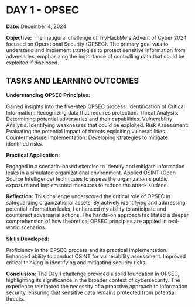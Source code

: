 # **DAY 1 - OPSEC**

**Date:** December 4, 2024

**Objective:** The inaugural challenge of TryHackMe's Advent of Cyber 2024 focused on Operational Security (OPSEC). The primary goal was to understand and implement strategies to protect sensitive information from adversaries, emphasizing the importance of controlling data that could be exploited if disclosed.

## TASKS AND LEARNING OUTCOMES

**Understanding OPSEC Principles:**

Gained insights into the five-step OPSEC process:
Identification of Critical Information: Recognizing data that requires protection.
Threat Analysis: Determining potential adversaries and their capabilities.
Vulnerability Analysis: Identifying weaknesses that could be exploited.
Risk Assessment: Evaluating the potential impact of threats exploiting vulnerabilities.
Countermeasure Implementation: Developing strategies to mitigate identified risks.

**Practical Application:**

Engaged in a scenario-based exercise to identify and mitigate information leaks in a simulated organizational environment.
Applied OSINT (Open Source Intelligence) techniques to assess the organization's public exposure and implemented measures to reduce the attack surface.

**Reflection:** This challenge underscored the critical role of OPSEC in safeguarding organizational assets. By actively identifying and addressing potential information leaks, I enhanced my ability to anticipate and counteract adversarial actions. The hands-on approach facilitated a deeper comprehension of how theoretical OPSEC principles are applied in real-world scenarios.

**Skills Developed:**

Proficiency in the OPSEC process and its practical implementation.
Enhanced ability to conduct OSINT for vulnerability assessment.
Improved critical thinking in identifying and mitigating security risks.

**Conclusion:** The Day 1 challenge provided a solid foundation in OPSEC, highlighting its significance in the broader context of cybersecurity. The experience reinforced the necessity of a proactive approach to information security, ensuring that sensitive data remains protected from potential threats.
